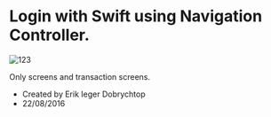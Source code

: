 # Login with Swift using Navigation Controller.

![123](http://lmsotfy.com/so.png)

Only screens and transaction screens.

 * Created by Erik Ieger Dobrychtop
 * 22/08/2016
